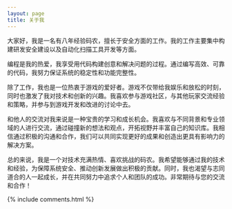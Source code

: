 ```yaml
---
layout: page
title: 关于我 
---
```



大家好，我是一名有八年经验码农，擅长于安全方面的工作。我的工作主要集中构建研发安全建设以及自动化扫描工具开发等方面。

编程是我的热爱，我享受用代码构建创意和解决问题的过程。通过编写高效、可靠的代码，我努力保证系统的稳定性和功能完整性。

除了工作，我也是一位热衷于游戏的爱好者。游戏不仅带给我娱乐和放松的时刻，同时也激发了我对技术和创新的兴趣。我喜欢参与游戏社区，与其他玩家交流经验和策略，并参与到游戏开发和改进的讨论中去。

和他人的交流对我来说是一种宝贵的学习和成长机会。我喜欢与不同背景和专业领域的人进行交流，通过碰撞新的想法和观点，开拓视野并丰富自己的知识库。我相信通过积极的沟通和合作，我们可以共同实现更好的成果和创造出更具有影响力的解决方案。

总的来说，我是一个对技术充满热情、喜欢挑战的码农。我希望能够通过我的技术和经验，为保障系统安全、推动创新发展做出积极的贡献。同时，我也渴望与志同道合的人一起成长，并在共同努力中追求个人和团队的成功。非常期待与您的交流和合作！

{% include comments.html %}

